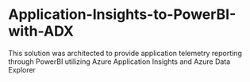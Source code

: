 # Application-Insights-to-PowerBI-with-ADX
This solution was architected to provide application telemetry reporting through PowerBI utilizing Azure Application Insights and Azure Data Explorer
